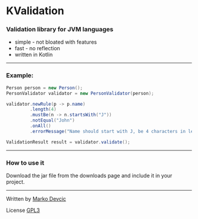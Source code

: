 # KValidation #

### Validation library for JVM languages ###

* simple - not bloated with features
* fast - no reflection
* written in Kotlin

---------------
### Example: ###

```java
Person person = new Person();
PersonValidator validator = new PersonValidator(person);

validator.newRule(p -> p.name)
         .length(4)
         .mustBe(n -> n.startsWith("J"))
         .notEqual("John")
         .onAll()
         .errorMessage("Name should start with J, be 4 characters in length and not be John");

ValidationResult result = validator.validate();
```
------------

### How to use it ###
Download the jar file from the downloads page and include it in your project.

---------------

Written by [Marko Devcic](http://www.markodevcic.com)

License [GPL3](https://www.gnu.org/licenses/gpl-3.0.en.html)